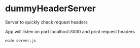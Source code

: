 # dummyHeaderServer
Server to quickly check request headers

App will listen on port localhost:3000 and print request headers

`node server.js`
